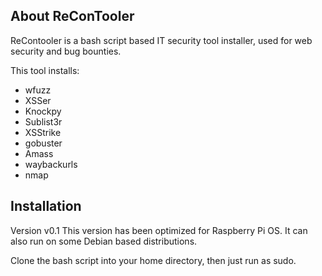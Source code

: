 ## About ReConTooler

ReContooler is a bash script based IT security tool installer, used for web security and bug bounties.

This tool installs:  
* wfuzz
* XSSer
* Knockpy
* Sublist3r
* XSStrike
* gobuster
* Amass
* waybackurls
* nmap

## Installation

Version v0.1
This version has been optimized for Raspberry Pi OS. It can also run on some Debian based distributions.

Clone the bash script into your home directory, then just run as sudo.
